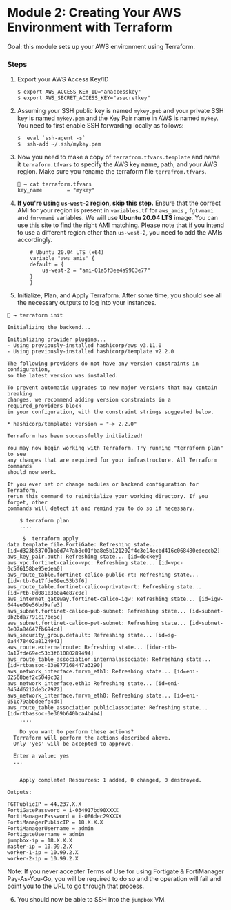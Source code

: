 # Module 2: Creating Your AWS Environment with Terraform

Goal: this module sets up your AWS environment using Terraform. 

### Steps

1. Export your AWS Access Key/ID

    ```
    $ export AWS_ACCESS_KEY_ID="anaccesskey"
    $ export AWS_SECRET_ACCESS_KEY="asecretkey"
    ```

2. Assuming your SSH public key is named `mykey.pub` and your private SSH key is named `mykey.pem` and the Key Pair name in AWS is named `mykey`. You need to first enable SSH forwarding locally as follows:

    ```
    $  eval `ssh-agent -s`
    $  ssh-add ~/.ssh/mykey.pem 
    ```

3. Now you need to make a copy of `terrafrom.tfvars.template` and name it `terraform.tfvars` to specify the AWS key name, path, and your AWS region. Make sure you rename the terraform file `terrafrom.tfvars`. 

    ```
    🐯 → cat terraform.tfvars 
    key_name        = "mykey"
    ```

4. **If you're using `us-west-2` region, skip this step.** Ensure that the correct AMI for your region is present in `variables.tf` for `aws_amis` , `fgtvmami` and `fmrvmami` variables. We will use **Ubuntu 20.04 LTS** image. You can use [this](http://cloud-images.ubuntu.com/locator/ec2/) site to find the right AMI matching. Please note that if you intend to use a different region other than `us-west-2`, you need to add the AMIs accordingly. 

    ```
        # Ubuntu 20.04 LTS (x64)
        variable "aws_amis" {
        default = {
            us-west-2 = "ami-01a5f3ee4a9903e77"
        }
        }
    ```

5. Initialize, Plan, and Apply Terraform.  After some time, you should see all the necessary outputs to log into your instances.


```
🐯 → terraform init

Initializing the backend...

Initializing provider plugins...
- Using previously-installed hashicorp/aws v3.11.0
- Using previously-installed hashicorp/template v2.2.0

The following providers do not have any version constraints in configuration,
so the latest version was installed.

To prevent automatic upgrades to new major versions that may contain breaking
changes, we recommend adding version constraints in a required_providers block
in your configuration, with the constraint strings suggested below.

* hashicorp/template: version = "~> 2.2.0"

Terraform has been successfully initialized!

You may now begin working with Terraform. Try running "terraform plan" to see
any changes that are required for your infrastructure. All Terraform commands
should now work.

If you ever set or change modules or backend configuration for Terraform,
rerun this command to reinitialize your working directory. If you forget, other
commands will detect it and remind you to do so if necessary.
```
```
    $ terraform plan
    ....
```
```
     $  terraform apply
data.template_file.FortiGate: Refreshing state... [id=d323b53709bb0d747ab8c01fba8e5b121202f4c3e14ecbd416c068480edeccb2]
aws_key_pair.auth: Refreshing state... [id=dockey]
aws_vpc.fortinet-calico-vpc: Refreshing state... [id=vpc-0c5f6158be95edea0]
aws_route_table.fortinet-calico-public-rt: Refreshing state... [id=rtb-0a17fde69ec53b3f6]
aws_route_table.fortinet-calico-private-rt: Refreshing state... [id=rtb-0d081e3b0a4e87c0c]
aws_internet_gateway.fortinet-calico-igw: Refreshing state... [id=igw-044ee09e56bd9afe3]
aws_subnet.fortinet-calico-pub-subnet: Refreshing state... [id=subnet-0b26da7791c17be5c]
aws_subnet.fortinet-calico-pvt-subnet: Refreshing state... [id=subnet-0e07a84647fb694c4]
aws_security_group.default: Refreshing state... [id=sg-0a4478402a8124941]
aws_route.externalroute: Refreshing state... [id=r-rtb-0a17fde69ec53b3f61080289494]
aws_route_table_association.internalassociate: Refreshing state... [id=rtbassoc-03e877168447a3290]
aws_network_interface.fmrvm_eth1: Refreshing state... [id=eni-02568bef2c5049c32]
aws_network_interface.eth1: Refreshing state... [id=eni-0454d6212de3c7972]
aws_network_interface.fmrvm_eth0: Refreshing state... [id=eni-051c79abbdeefe4d4]
aws_route_table_association.public1associate: Refreshing state... [id=rtbassoc-0e369b640bca4b4a4]
    ....

    Do you want to perform these actions?
  Terraform will perform the actions described above.
  Only 'yes' will be accepted to approve.

  Enter a value: yes
  ...


    Apply complete! Resources: 1 added, 0 changed, 0 destroyed.

Outputs:

FGTPublicIP = 44.237.X.X
FortiGatePassword = i-034917bd90XXXX
FortiManagerPassword = i-086dec29XXXX
FortiManagerPublicIP = 18.X.X.X
FortiManagerUsername = admin
FortigateUsername = admin
jumpbox-ip = 18.X.X.X
master-ip = 10.99.2.X
worker-1-ip = 10.99.2.X
worker-2-ip = 10.99.2.X
```

Note: If you never accepter Terms of Use for using Fortigate & FortiManager Pay-As-You-Go, you will be required to do so and the operation will fail and point you to the URL to go through that process.


6. You should now be able to SSH into the `jumpbox` VM.



